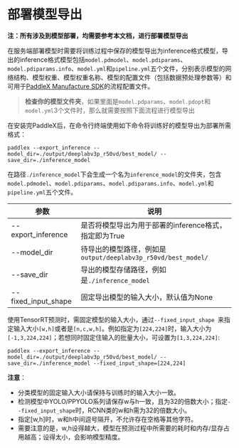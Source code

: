 # 部署模型导出

**注：所有涉及到模型部署，均需要参考本文档，进行部署模型导出**  

在服务端部署模型时需要将训练过程中保存的模型导出为inference格式模型，导出的inference格式模型包括`model.pdmodel`、`model.pdiparams`、`model.pdiparams.info`、`model.yml`和`pipeline.yml`五个文件，分别表示模型的网络结构、模型权重、模型权重名称、模型的配置文件（包括数据预处理参数等）和可用于[PaddleX Manufacture SDK](https://github.com/PaddlePaddle/PaddleX/tree/develop/deploy/cpp/docs/manufacture_sdk)的流程配置文件。

> **检查你的模型文件夹**，如果里面是`model.pdparams`、`model.pdopt`和`model.yml`3个文件时，那么就需要按照下面流程进行模型导出

在安装完PaddleX后，在命令行终端使用如下命令将训练好的模型导出为部署所需格式：

```
paddlex --export_inference --model_dir=./output/deeplabv3p_r50vd/best_model/ --save_dir=./inference_model
```

在路径`./inference_model`下会生成一个名为`inference_model`的文件夹，包含`model.pdmodel`、`model.pdiparams`、`model.pdiparams.info`、`model.yml`和`pipeline.yml`五个文件。


| 参数 | 说明 |
| ---- | ---- |
| --export_inference | 是否将模型导出为用于部署的inference格式，指定即为True |
| --model_dir | 待导出的模型路径，例如是`output/deeplabv3p_r50vd/best_model/` |
| --save_dir | 导出的模型存储路径，例如是`./inference_model` |
| --fixed_input_shape | 固定导出模型的输入大小，默认值为None |

使用TensorRT预测时，需固定模型的输入大小，通过`--fixed_input_shape `来指定输入大小`[w,h]`或者是`[n,c,w,h]`。例如指定为`[224,224]`时，输入大小为`[-1,3,224,224]`；若想同时固定住输入的批量大小，可设置为`[1,3,224,224]`:

```
paddlex --export_inference --model_dir=./output/deeplabv3p_r50vd/best_model/ --save_dir=./inference_model --fixed_input_shape=[224,224]
```

**注意**：
- 分类模型的固定输入大小请保持与训练时的输入大小一致。
- 检测模型中YOLO/PPYOLO系列请保存w与h一致，且为32的倍数大小；指定`--fixed_input_shape`时，RCNN类的w和h需为32的倍数大小。
- 指定[w,h]时，w和h中间逗号隔开，不允许存在空格等其他字符。
- 需要注意的是，w,h设得越大，模型在预测过程中所需要的耗时和内存/显存占用越高；设得太小，会影响模型精度。
